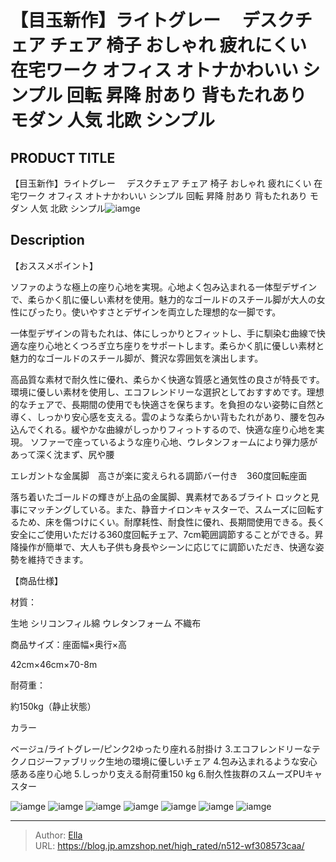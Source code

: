 # 【目玉新作】ライトグレー　 デスクチェア チェア 椅子  おしゃれ 疲れにくい 在宅ワーク オフィス オトナかわいい シンプル 回転 昇降 肘あり 背もたれあり モダン 人気 北欧 シンプル


## PRODUCT TITLE 

【目玉新作】ライトグレー　 デスクチェア チェア 椅子  おしゃれ 疲れにくい 在宅ワーク オフィス オトナかわいい シンプル 回転 昇降 肘あり 背もたれあり モダン 人気 北欧 シンプル![iamge](https://b2bfiles1.gigab2b.cn/image/wkseller/301/20230727_324055e421b0c1502e8b5164f17f2f09.jpg)

## Description

【おススメポイント】

ソファのような極上の座り心地を実現。心地よく包み込まれる一体型デザインで、柔らかく肌に優しい素材を使用。魅力的なゴールドのスチール脚が大人の女性にぴったり。使いやすさとデザインを両立した理想的な一脚です。






一体型デザインの背もたれは、体にしっかりとフィットし、手に馴染む曲線で快適な座り心地とくつろぎ立ち座りをサポートします。柔らかく肌に優しい素材と魅力的なゴールドのスチール脚が、贅沢な雰囲気を演出します。






高品質な素材で耐久性に優れ、柔らかく快適な質感と通気性の良さが特長です。環境に優しい素材を使用し、エコフレンドリーな選択としておすすめです。理想的なチェアで、長期間の使用でも快適さを保ちます。を負担のない姿勢に自然と導く、しっかり安心感を支える。雲のような柔らかい背もたれがあり、腰を包み込んでくれる。緩やかな曲線がしっかりフィっトするので、快適な座り心地を実現。 ソファーで座っているような座り心地、ウレタンフォームにより弾力感があって深く沈まず、尻や腰




エレガントな金属脚　高さが楽に変えられる調節バー付き　360度回転座面

落ち着いたゴールドの輝きが上品の金属脚、異素材であるブライト ロックと見事にマッチングしている。また、静音ナイロンキャスターで、スムーズに回転するため、床を傷つけにくい。耐摩耗性、耐食性に優れ、長期間使用できる。長く安全にご使用いただける360度回転チェア、7cm範囲調節することができる。昇降操作が簡単で、大人も子供も身長やシーンに応じてに調節いただき、快適な姿勢を維持できます。




【商品仕様】





材質：

生地 シリコンフィル綿  ウレタンフォーム 不織布



商品サイズ：座面幅×奥行×高

42cm×46cm×70-8m



耐荷重：

約150kg（静止状態）



カラー

ベージュ/ライトグレー/ピンク2ゆったり座れる肘掛け
3.エコフレンドリーなテクノロジーファブリック生地の環境に優しいチェア
4.包み込まれるような安心感ある座り心地
5.しっかり支える耐荷重150 kg
6.耐久性抜群のスムーズPUキャスター





![iamge](https://b2bfiles1.gigab2b.cn/image/wkseller/301/20230727_3d56f76fa1e82395eecca0a0e4cf1410.jpg)
![iamge](https://b2bfiles1.gigab2b.cn/image/wkseller/301/20230727_39b4d117b8cb3039190a1d016b542f0e.jpg)
![iamge](https://b2bfiles1.gigab2b.cn/image/wkseller/301/20230727_8b86088dce2f33a1d63c24d680ca6b98.jpg)
![iamge](https://b2bfiles1.gigab2b.cn/image/wkseller/301/20230727_25b992735baaff1b29178a6e850597cc.jpg)
![iamge](https://b2bfiles1.gigab2b.cn/image/wkseller/301/20230727_9aea5a64f043ffb42503f15ec8d8819c.jpg)
![iamge](https://b2bfiles1.gigab2b.cn/image/wkseller/301/20230727_43c9857b899b0ccb23f06e5a10c846b2.jpg)
![iamge](https://b2bfiles1.gigab2b.cn/image/wkseller/301/20230727_866956fa5d647c73cbe2ec2a1799da05.jpg)


---

> Author: [Ella](https://blog.jp.amzshop.net/)  
> URL: https://blog.jp.amzshop.net/high_rated/n512-wf308573caa/  

